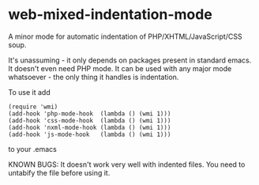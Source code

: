 web-mixed-indentation-mode
==========================

A minor mode for automatic indentation of PHP/XHTML/JavaScript/CSS soup.

It's unassuming - it only depends on packages present in standard emacs. It doesn't even need PHP mode.
It can be used with any major mode whatsoever - the only thing it handles is indentation.

To use it add

    (require 'wmi)
    (add-hook 'php-mode-hook  (lambda () (wmi 1)))
    (add-hook 'css-mode-hook  (lambda () (wmi 1)))
    (add-hook 'nxml-mode-hook (lambda () (wmi 1)))
    (add-hook 'js-mode-hook   (lambda () (wmi 1)))

to your .emacs

KNOWN BUGS:
It doesn't work very well with <tab> indented files. 
You need to untabify the file before using it.